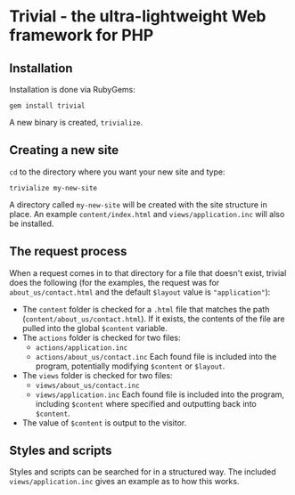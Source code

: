 # Trivial - the ultra-lightweight Web framework for PHP

## Installation

Installation is done via RubyGems:

`gem install trivial`

A new binary is created, `trivialize`.

## Creating a new site

`cd` to the directory where you want your new site and type:

`trivialize my-new-site`

A directory called `my-new-site` will be created with the site structure in place. An example `content/index.html` and `views/application.inc` will also be installed.

## The request process

When a request comes in to that directory for a file that doesn't exist, trivial
does the following (for the examples, the request was for `about_us/contact.html` and the default `$layout` value is `"application"`):

* The `content` folder is checked for a `.html` file that matches the path (`content/about_us/contact.html`). If it exists, the contents of the file are pulled into the global `$content` variable.
* The `actions` folder is checked for two files:
	* `actions/application.inc`
	* `actions/about_us/contact.inc`
	Each found file is included into the program, potentially modifying `$content` or `$layout`.
* The `views` folder is checked for two files:
	* `views/about_us/contact.inc`
	* `views/application.inc`
	Each found file is included into the program, including `$content` where specified and outputting back into `$content`.
* The value of `$content` is output to the visitor.

## Styles and scripts

Styles and scripts can be searched for in a structured way. The included `views/application.inc` gives an example as to how this works.
